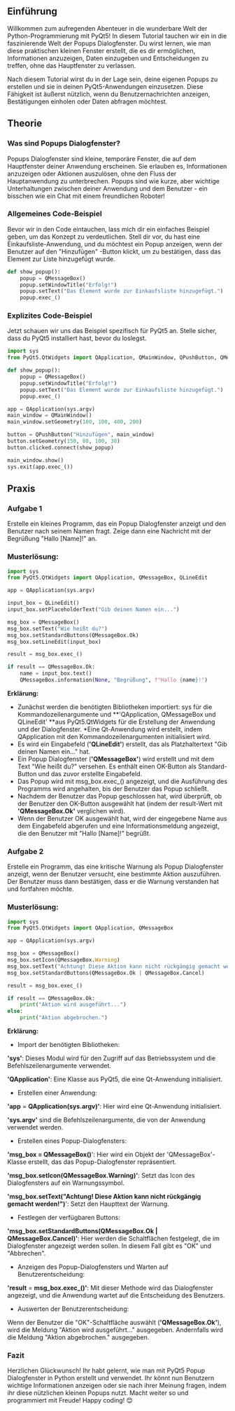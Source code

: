 ## Einführung
Willkommen zum aufregenden Abenteuer in die wunderbare Welt der Python-Programmierung mit PyQt5! In diesem Tutorial tauchen wir ein in die faszinierende Welt der Popups Dialogfenster. Du wirst lernen, wie man diese praktischen kleinen Fenster erstellt, die es dir ermöglichen, Informationen anzuzeigen, Daten einzugeben und Entscheidungen zu treffen, ohne das Hauptfenster zu verlassen.

Nach diesem Tutorial wirst du in der Lage sein, deine eigenen Popups zu erstellen und sie in deinen PyQt5-Anwendungen einzusetzen. Diese Fähigkeit ist äußerst nützlich, wenn du Benutzernachrichten anzeigen, Bestätigungen einholen oder Daten abfragen möchtest.

## Theorie
### Was sind Popups Dialogfenster?
Popups Dialogfenster sind kleine, temporäre Fenster, die auf dem Hauptfenster deiner Anwendung erscheinen. Sie erlauben es, Informationen anzuzeigen oder Aktionen auszulösen, ohne den Fluss der Hauptanwendung zu unterbrechen. Popups sind wie kurze, aber wichtige Unterhaltungen zwischen deiner Anwendung und dem Benutzer - ein bisschen wie ein Chat mit einem freundlichen Roboter!

### Allgemeines Code-Beispiel
Bevor wir in den Code eintauchen, lass mich dir ein einfaches Beispiel geben, um das Konzept zu verdeutlichen. Stell dir vor, du hast eine Einkaufsliste-Anwendung, und du möchtest ein Popup anzeigen, wenn der Benutzer auf den "Hinzufügen" -Button klickt, um zu bestätigen, dass das Element zur Liste hinzugefügt wurde.

```python
def show_popup():
    popup = QMessageBox()
    popup.setWindowTitle("Erfolg!")
    popup.setText("Das Element wurde zur Einkaufsliste hinzugefügt.")
    popup.exec_()
```
### Explizites Code-Beispiel
Jetzt schauen wir uns das Beispiel spezifisch für PyQt5 an. Stelle sicher, dass du PyQt5 installiert hast, bevor du loslegst.

```python
import sys
from PyQt5.QtWidgets import QApplication, QMainWindow, QPushButton, QMessageBox

def show_popup():
    popup = QMessageBox()
    popup.setWindowTitle("Erfolg!")
    popup.setText("Das Element wurde zur Einkaufsliste hinzugefügt.")
    popup.exec_()

app = QApplication(sys.argv)
main_window = QMainWindow()
main_window.setGeometry(100, 100, 400, 200)

button = QPushButton("Hinzufügen", main_window)
button.setGeometry(150, 80, 100, 30)
button.clicked.connect(show_popup)

main_window.show()
sys.exit(app.exec_())
```
## Praxis
### Aufgabe 1
Erstelle ein kleines Programm, das ein Popup Dialogfenster anzeigt und den Benutzer nach seinem Namen fragt. Zeige dann eine Nachricht mit der Begrüßung "Hallo [Name]!" an.

### Musterlösung:
```python
import sys
from PyQt5.QtWidgets import QApplication, QMessageBox, QLineEdit

app = QApplication(sys.argv)

input_box = QLineEdit()
input_box.setPlaceholderText("Gib deinen Namen ein...")

msg_box = QMessageBox()
msg_box.setText("Wie heißt du?")
msg_box.setStandardButtons(QMessageBox.Ok)
msg_box.setLineEdit(input_box)

result = msg_box.exec_()

if result == QMessageBox.Ok:
    name = input_box.text()
    QMessageBox.information(None, "Begrüßung", f"Hallo {name}!")
```
**Erklärung:**
* Zunächst werden die benötigten Bibliotheken importiert: sys für die Kommandozeilenargumente und **'QApplication, QMessageBox und QLineEdit' **aus PyQt5.QtWidgets für die Erstellung der Anwendung und der Dialogfenster.
*Eine Qt-Anwendung wird erstellt, indem QApplication mit den Kommandozeilenargumenten initialisiert wird.
* Es wird ein Eingabefeld (**'QLineEdit'**) erstellt, das als Platzhaltertext "Gib deinen Namen ein..." hat.
* Ein Popup Dialogfenster (**'QMessageBox'**) wird erstellt und mit dem Text "Wie heißt du?" versehen. Es enthält einen OK-Button als Standard-Button und das zuvor erstellte Eingabefeld.
* Das Popup wird mit msg_box.exec_() angezeigt, und die Ausführung des Programms wird angehalten, bis der Benutzer das Popup schließt.
* Nachdem der Benutzer das Popup geschlossen hat, wird überprüft, ob der Benutzer den OK-Button ausgewählt hat (indem der result-Wert mit **'QMessageBox.Ok'** verglichen wird).
* Wenn der Benutzer OK ausgewählt hat, wird der eingegebene Name aus dem Eingabefeld abgerufen und eine Informationsmeldung angezeigt, die den Benutzer mit "Hallo [Name]!" begrüßt.

### Aufgabe 2
Erstelle ein Programm, das eine kritische Warnung als Popup Dialogfenster anzeigt, wenn der Benutzer versucht, eine bestimmte Aktion auszuführen. Der Benutzer muss dann bestätigen, dass er die Warnung verstanden hat und fortfahren möchte.

### Musterlösung:
```python
import sys
from PyQt5.QtWidgets import QApplication, QMessageBox

app = QApplication(sys.argv)

msg_box = QMessageBox()
msg_box.setIcon(QMessageBox.Warning)
msg_box.setText("Achtung! Diese Aktion kann nicht rückgängig gemacht werden!")
msg_box.setStandardButtons(QMessageBox.Ok | QMessageBox.Cancel)

result = msg_box.exec_()

if result == QMessageBox.Ok:
    print("Aktion wird ausgeführt...")
else:
    print("Aktion abgebrochen.")
```
**Erklärung:**

* Import der benötigten Bibliotheken:

**'sys'**: Dieses Modul wird für den Zugriff auf das Betriebssystem und die Befehlszeilenargumente verwendet.

**'QApplication'**: Eine Klasse aus PyQt5, die eine Qt-Anwendung initialisiert.

* Erstellen einer Anwendung:

**'app** = **QApplication(sys.argv)'**: Hier wird eine Qt-Anwendung initialisiert.
 
**'sys.argv'** sind die Befehlszeilenargumente, die von der Anwendung verwendet werden.

* Erstellen eines Popup-Dialogfensters:

**'msg_box = QMessageBox()**': Hier wird ein Objekt der 'QMessageBox'-Klasse erstellt, das das Popup-Dialogfenster repräsentiert.

**'msg_box.setIcon(QMessageBox.Warning)'**: Setzt das Icon des Dialogfensters auf ein Warnungssymbol.

**'msg_box.setText("Achtung! Diese Aktion kann nicht rückgängig gemacht werden!")**': Setzt den Haupttext der Warnung.

* Festlegen der verfügbaren Buttons:

**'msg_box.setStandardButtons(QMessageBox.Ok | QMessageBox.Cancel)'**: Hier werden die Schaltflächen festgelegt, die im Dialogfenster angezeigt werden sollen. In diesem Fall gibt es "OK" und "Abbrechen".

* Anzeigen des Popup-Dialogfensters und Warten auf Benutzerentscheidung:

**'result** = **msg_box.exec_()'**: Mit dieser Methode wird das Dialogfenster angezeigt, und die Anwendung wartet auf die Entscheidung des Benutzers.

* Auswerten der Benutzerentscheidung:

Wenn der Benutzer die "OK"-Schaltfläche auswählt (**'QMessageBox.Ok'**), wird die Meldung "Aktion wird ausgeführt..." ausgegeben.
Andernfalls wird die Meldung "Aktion abgebrochen." ausgegeben.

### Fazit
Herzlichen Glückwunsch! Ihr habt gelernt, wie man mit PyQt5 Popup Dialogfenster in Python erstellt und verwendet. Ihr könnt nun Benutzern wichtige Informationen anzeigen oder sie nach ihrer Meinung fragen, indem ihr diese nützlichen kleinen Popups nutzt. Macht weiter so und programmiert mit Freude! Happy coding! 😊